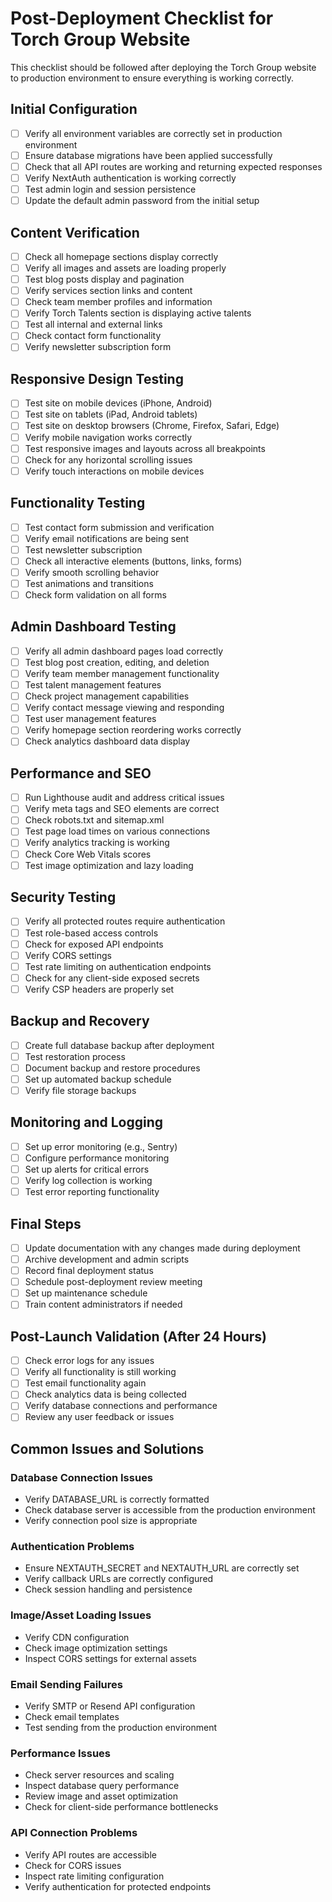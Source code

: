 # Post-Deployment Checklist for Torch Group Website

This checklist should be followed after deploying the Torch Group website to production environment to ensure everything is working correctly.

## Initial Configuration

- [ ] Verify all environment variables are correctly set in production environment
- [ ] Ensure database migrations have been applied successfully
- [ ] Check that all API routes are working and returning expected responses
- [ ] Verify NextAuth authentication is working correctly
- [ ] Test admin login and session persistence
- [ ] Update the default admin password from the initial setup

## Content Verification

- [ ] Check all homepage sections display correctly
- [ ] Verify all images and assets are loading properly
- [ ] Test blog posts display and pagination
- [ ] Verify services section links and content
- [ ] Check team member profiles and information
- [ ] Verify Torch Talents section is displaying active talents
- [ ] Test all internal and external links
- [ ] Check contact form functionality
- [ ] Verify newsletter subscription form

## Responsive Design Testing

- [ ] Test site on mobile devices (iPhone, Android)
- [ ] Test site on tablets (iPad, Android tablets)
- [ ] Test site on desktop browsers (Chrome, Firefox, Safari, Edge)
- [ ] Verify mobile navigation works correctly
- [ ] Test responsive images and layouts across all breakpoints
- [ ] Check for any horizontal scrolling issues
- [ ] Verify touch interactions on mobile devices

## Functionality Testing

- [ ] Test contact form submission and verification
- [ ] Verify email notifications are being sent
- [ ] Test newsletter subscription
- [ ] Check all interactive elements (buttons, links, forms)
- [ ] Verify smooth scrolling behavior
- [ ] Test animations and transitions
- [ ] Check form validation on all forms

## Admin Dashboard Testing

- [ ] Verify all admin dashboard pages load correctly
- [ ] Test blog post creation, editing, and deletion
- [ ] Verify team member management functionality
- [ ] Test talent management features
- [ ] Check project management capabilities
- [ ] Verify contact message viewing and responding
- [ ] Test user management features
- [ ] Verify homepage section reordering works correctly
- [ ] Check analytics dashboard data display

## Performance and SEO

- [ ] Run Lighthouse audit and address critical issues
- [ ] Verify meta tags and SEO elements are correct
- [ ] Check robots.txt and sitemap.xml
- [ ] Test page load times on various connections
- [ ] Verify analytics tracking is working
- [ ] Check Core Web Vitals scores
- [ ] Test image optimization and lazy loading

## Security Testing

- [ ] Verify all protected routes require authentication
- [ ] Test role-based access controls
- [ ] Check for exposed API endpoints
- [ ] Verify CORS settings
- [ ] Test rate limiting on authentication endpoints
- [ ] Check for any client-side exposed secrets
- [ ] Verify CSP headers are properly set

## Backup and Recovery

- [ ] Create full database backup after deployment
- [ ] Test restoration process
- [ ] Document backup and restore procedures
- [ ] Set up automated backup schedule
- [ ] Verify file storage backups

## Monitoring and Logging

- [ ] Set up error monitoring (e.g., Sentry)
- [ ] Configure performance monitoring
- [ ] Set up alerts for critical errors
- [ ] Verify log collection is working
- [ ] Test error reporting functionality

## Final Steps

- [ ] Update documentation with any changes made during deployment
- [ ] Archive development and admin scripts
- [ ] Record final deployment status
- [ ] Schedule post-deployment review meeting
- [ ] Set up maintenance schedule
- [ ] Train content administrators if needed

## Post-Launch Validation (After 24 Hours)

- [ ] Check error logs for any issues
- [ ] Verify all functionality is still working
- [ ] Test email functionality again
- [ ] Check analytics data is being collected
- [ ] Verify database connections and performance
- [ ] Review any user feedback or issues

## Common Issues and Solutions

### Database Connection Issues
- Verify DATABASE_URL is correctly formatted
- Check database server is accessible from the production environment
- Verify connection pool size is appropriate

### Authentication Problems
- Ensure NEXTAUTH_SECRET and NEXTAUTH_URL are correctly set
- Verify callback URLs are correctly configured
- Check session handling and persistence

### Image/Asset Loading Issues
- Verify CDN configuration
- Check image optimization settings
- Inspect CORS settings for external assets

### Email Sending Failures
- Verify SMTP or Resend API configuration
- Check email templates
- Test sending from the production environment

### Performance Issues
- Check server resources and scaling
- Inspect database query performance
- Review image and asset optimization
- Check for client-side performance bottlenecks

### API Connection Problems
- Verify API routes are accessible
- Check for CORS issues
- Inspect rate limiting configuration
- Verify authentication for protected endpoints 